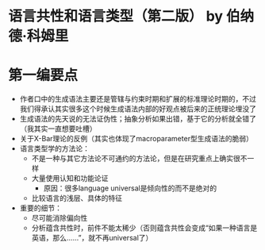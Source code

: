 语言共性和语言类型（第二版） by 伯纳德·科姆里
======

# 第一编要点

- 作者口中的生成语法主要还是管辖与约束时期和扩展的标准理论时期的，不过我们得承认其实很多这个时候生成语法内部的好观点被后来的正统理论埋没了
- 生成语法的先天说的无法证伪性；抽象分析如果出错，基于它的分析就全错了（我其实一直想要吐槽）
- 关于X-Bar理论的反例（其实也体现了macroparameter型生成语法的脆弱）
- 语言类型学的方法论：
  - 不是一种与其它方法论不可通约的方法论，但是在研究重点上确实很不一样
  - 大量使用认知和功能论证
    - 原因：很多language universal是倾向性的而不是绝对的
  - 比较语言的浅层、具体的特征
- 重要的细节：
  - 尽可能消除偏向性
  - 分析蕴含共性时，前件不能太稀少（否则蕴含共性会变成“如果一种语言是英语，那么……”，就不再universal了）

# 